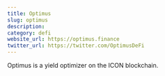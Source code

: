 ```yaml
---
title: Optimus
slug: optimus
description:
category: defi
website_url: https://optimus.finance
twitter_url: https://twitter.com/OptimusDeFi
---
```


Optimus is a yield optimizer on the ICON blockchain.